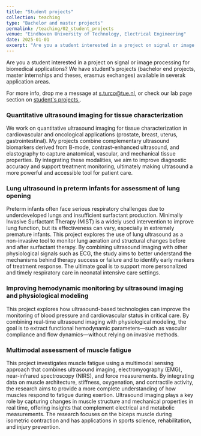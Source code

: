 ```yaml
---
title: "Student projects"
collection: teaching
type: "Bachelor and master projects"
permalink: /teaching/02_student_projects
venue: "Eindhoven University of Technology, Electrical Engineering"
date: 2025-01-01
excerpt: "Are you a student interested in a project on signal or image processing for biomedical applications? We have student's projects (bachelor end projects, master internships and theses, erasmus exchanges) available in severak application areas. <br/><img src='/images/students_projects.jfif'  width='400px' align='right'>"
---
```


Are you a student interested in a project on signal or image processing for biomedical applications? 
We have student's projects (bachelor end projects, master internships and theses, erasmus exchanges) available in severak application areas. 

For more info, drop me a message at s.turco@tue.nl, or check our lab page section on <a href="https://www.tue.nl/en/research/research-groups/signal-processing-systems/biomedical-diagnostics-lab/education/student-projects" target="_blank">student's projects </a>.

### Quantitative ultrasound imaging for tissue characterization 

We work on quantitative ultrasound imaging for tissue characterization in cardiovascular and oncological applications (prostate, breast, uterus, gastrointestinal). My projects combine complementary ultrasound biomarkers derived from B-mode, contrast-enhanced ultrasound, and elastography to capture anatomical, vascular, and mechanical tissue properties. By integrating these modalities, we aim to improve diagnostic accuracy and support treatment monitoring, ultimately making ultrasound a more powerful and accessible tool for patient care.

### Lung ultrasound in preterm infants for assessment of lung opening

Preterm infants often face serious respiratory challenges due to underdeveloped lungs and insufficient surfactant production. Minimally Invasive Surfactant Therapy (MIST) is a widely used intervention to improve lung function, but its effectiveness can vary, especially in extremely premature infants.
This project explores the use of lung ultrasound as a non-invasive tool to monitor lung aeration and structural changes before and after surfactant therapy. By combining ultrasound imaging with other physiological signals such as ECG, the study aims to better understand the mechanisms behind therapy success or failure and to identify early markers of treatment response. The ultimate goal is to support more personalized and timely respiratory care in neonatal intensive care settings.

### Improving hemodynamic monitoring by ultrasound imaging and physiological modeling

This project explores how ultrasound-based technologies can improve the monitoring of blood pressure and cardiovascular status in critical care. By combining real-time ultrasound imaging with physiological modeling, the goal is to extract functional hemodynamic parameters—such as vascular compliance and flow dynamics—without relying on invasive methods.

### Multimodal assessment of muscle fatigue

This project investigates muscle fatigue using a multimodal sensing approach that combines ultrasound imaging, electromyography (EMG), near-infrared spectroscopy (NIRS), and force measurements. By integrating data on muscle architecture, stiffness, oxygenation, and contractile activity, the research aims to provide a more complete understanding of how muscles respond to fatigue during exertion.
Ultrasound imaging plays a key role by capturing changes in muscle structure and mechanical properties in real time, offering insights that complement electrical and metabolic measurements. The research focuses on the biceps muscle during isometric contraction and has applications in sports science, rehabilitation, and injury prevention.